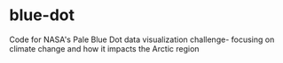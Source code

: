 # blue-dot
Code for NASA's Pale Blue Dot data visualization challenge- focusing on climate change and how it impacts the Arctic region
